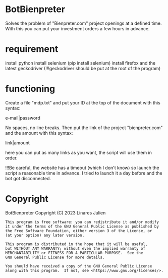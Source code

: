 # BotBienpreter
Solves the problem of "Bienpreter.com" project openings at a defined time. With this you can put your investment orders a few hours in advance.

# requirement
install python
install selenium (pip install selenium)
install firefox and the latest geckodriver (!!!geckodriver should be put at the root of the program)

# functioning
Create a file "mdp.txt" and put your ID at the top of the document with this syntax:


e-mail|password


No spaces, no line breaks.
Then put the link of the project "bienpreter.com" and the amount with this syntax:


link|amount


here you can put as many links as you want, the script will use them in order.

!!!Be careful, the website has a timeout (which I don't know) so launch the script a reasonable time in advance. I tried to launch it a day before and the bot got disconnected. 


# Copyright
BotBienpreter Copyright (C) 2023  Linares Julien

    This program is free software: you can redistribute it and/or modify
    it under the terms of the GNU General Public License as published by
    the Free Software Foundation, either version 3 of the License, or
    (at your option) any later version.

    This program is distributed in the hope that it will be useful,
    but WITHOUT ANY WARRANTY; without even the implied warranty of
    MERCHANTABILITY or FITNESS FOR A PARTICULAR PURPOSE.  See the
    GNU General Public License for more details.

    You should have received a copy of the GNU General Public License
    along with this program.  If not, see <https://www.gnu.org/licenses/>.
